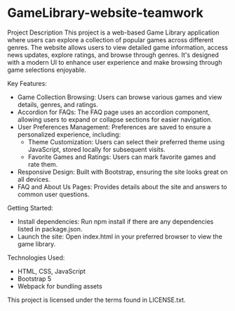 # GameLibrary-website-teamwork
Project Description
This project is a web-based Game Library application where users can explore a collection of popular games across different genres. The website allows users to view detailed game information, access news updates, explore ratings, and browse through genres. It's designed with a modern UI to enhance user experience and make browsing through game selections enjoyable.

Key Features:
- Game Collection Browsing: Users can browse various games and view details, genres, and ratings.
- Accordion for FAQs: The FAQ page uses an accordion component, allowing users to expand or collapse sections for easier navigation.
- User Preferences Management: Preferences are saved to ensure a personalized experience, including:
    - Theme Customization: Users can select their preferred theme using JavaScript, stored locally for subsequent visits.
    - Favorite Games and Ratings: Users can mark favorite games and rate them.
- Responsive Design: Built with Bootstrap, ensuring the site looks great on all devices.
- FAQ and About Us Pages: Provides details about the site and answers to common user questions.

Getting Started:
- Install dependencies: Run npm install if there are any dependencies listed in package.json.
- Launch the site: Open index.html in your preferred browser to view the game library.
  
Technologies Used:
- HTML, CSS, JavaScript
- Bootstrap 5
- Webpack for bundling assets

This project is licensed under the terms found in LICENSE.txt.
